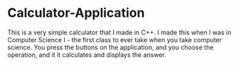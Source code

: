 # Calculator-Application

This is a very simple calculator that I made in C++. I made this when I was in Computer Science I - the first class to ever take when you take computer science. You press the buttons on the application, and you choose the operation, and it it calculates and displays the answer.

